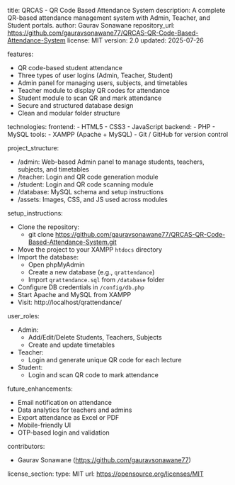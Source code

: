 title: QRCAS - QR Code Based Attendance System
description: A complete QR-based attendance management system with Admin, Teacher, and Student portals.
author: Gaurav Sonawane
repository_url: https://github.com/gauravsonawane77/QRCAS-QR-Code-Based-Attendance-System
license: MIT
version: 2.0
updated: 2025-07-26

features:
  - QR code-based student attendance
  - Three types of user logins (Admin, Teacher, Student)
  - Admin panel for managing users, subjects, and timetables
  - Teacher module to display QR codes for attendance
  - Student module to scan QR and mark attendance
  - Secure and structured database design
  - Clean and modular folder structure

technologies:
  frontend:
    - HTML5
    - CSS3
    - JavaScript
  backend:
    - PHP
    - MySQL
  tools:
    - XAMPP (Apache + MySQL)
    - Git / GitHub for version control

project_structure:
  - /admin: Web-based Admin panel to manage students, teachers, subjects, and timetables
  - /teacher: Login and QR code generation module
  - /student: Login and QR code scanning module
  - /database: MySQL schema and setup instructions
  - /assets: Images, CSS, and JS used across modules

setup_instructions:
  - Clone the repository:
    - git clone https://github.com/gauravsonawane77/QRCAS-QR-Code-Based-Attendance-System.git
  - Move the project to your XAMPP `htdocs` directory
  - Import the database:
    - Open phpMyAdmin
    - Create a new database (e.g., `qrattendance`)
    - Import `qrattendance.sql` from `/database` folder
  - Configure DB credentials in `/config/db.php`
  - Start Apache and MySQL from XAMPP
  - Visit: http://localhost/qrattendance/

user_roles:
  - Admin:
      - Add/Edit/Delete Students, Teachers, Subjects
      - Create and update timetables
  - Teacher:
      - Login and generate unique QR code for each lecture
  - Student:
      - Login and scan QR code to mark attendance

future_enhancements:
  - Email notification on attendance
  - Data analytics for teachers and admins
  - Export attendance as Excel or PDF
  - Mobile-friendly UI
  - OTP-based login and validation

contributors:
  - Gaurav Sonawane (https://github.com/gauravsonawane77)

license_section:
  type: MIT
  url: https://opensource.org/licenses/MIT
